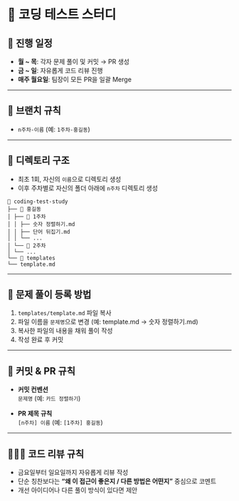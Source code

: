 # 🧠 코딩 테스트 스터디

## 📅 진행 일정
- **월 ~ 목**: 각자 문제 풀이 및 커밋 → PR 생성  
- **금 ~ 일**: 자유롭게 코드 리뷰 진행  
- **매주 월요일**: 팀장이 모든 PR을 일괄 Merge  

---

## 🌿 브랜치 규칙
- `n주차-이름` (예: `1주차-홍길동`)  

---

## 📂 디렉토리 구조
- 최초 1회, 자신의 `이름`으로 디렉토리 생성 
- 이후 주차별로 자신의 폴더 아래에 `n주차` 디렉토리 생성

```
📁 coding-test-study
├── 📁 홍길동
│ ├── 📁 1주차
│ │ ├── 숫자 정렬하기.md
│ │ ├── 단어 뒤집기.md
│ │ └── ...
│ └── 📁 2주차
│ └── ...
└── 📁 templates
└── template.md
```

---

## 🧩 문제 풀이 등록 방법
1. `templates/template.md` 파일 복사
2. 파일 이름을 `문제명`으로 변경 (예: template.md → 숫자 정렬하기.md)
3. 복사한 파일의 내용을 채워 풀이 작성
4. 작성 완료 후 커밋

---

## 💬 커밋 & PR 규칙
- **커밋 컨벤션**  
`문제명` (예: `카드 정렬하기`)

- **PR 제목 규칙**  
`[n주차] 이름` (예: `[1주차] 홍길동`)

---

## 🧑‍🤝‍🧑 코드 리뷰 규칙
- 금요일부터 일요일까지 자유롭게 리뷰 작성
- 단순 칭찬보다는 **“왜 이 접근이 좋은지 / 다른 방법은 어떤지”** 중심으로 코멘트
- 개선 아이디어나 다른 풀이 방식이 있다면 제안
